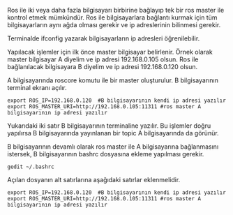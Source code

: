 Ros ile iki veya daha fazla bilgisayarı birbirine bağlayıp tek bir ros master ile kontrol etmek mümkündür.
Ros ile bilgisayarlara bağlantı kurmak için tüm bilgisayarların aynı ağda olması gerekir ve ip adreslerinin bilinmesi gerekir.

Terminalde ifconfig yazarak bilgisayarların ip adresleri öğrenilebilir.

Yapılacak işlemler için ilk önce master bilgisayar belirlenir. 
Örnek olarak master bilgisayar A diyelim ve ip adresi 192.168.0.105 olsun.
Ros ile bağlanılacak bilgisayara B diyelim ve ip adresi 192.168.0.120 olsun.

A bilgisayarında roscore komutu ile bir master oluşturulur.
B bilgisayarının terminal ekranı açılır.
	
	export ROS_IP=192.168.0.120  #B bilgisayarının kendi ip adresi yazılır
	export ROS_MASTER_URI=http://192.168.0.105:11311 #ros master A bilgisayarının ip adresi yazılır
	
Yukarıdaki iki satır B bilgisayarının terminaline yazılır.
Bu işlemler doğru yapılırsa B bilgisayarında yayınlanan bir topic A bilgisayarında da görünür.

B bilgisayarının devamlı olarak ros master ile A bilgisayarına bağlanmasını istersek, B bilgisayarının bashrc dosyasına ekleme yapılması gerekir.
	
	gedit ~/.bashrc

Açılan dosyanın alt satırlarına aşağıdaki satırlar eklenmelidir.
	
	export ROS_IP=192.168.0.120  #B bilgisayarının kendi ip adresi yazılır
	export ROS_MASTER_URI=http://192.168.0.105:11311 #ros master A bilgisayarının ip adresi yazılır
